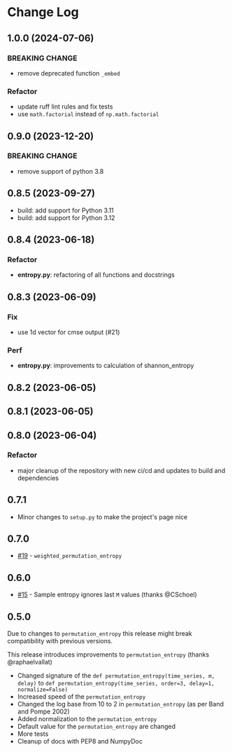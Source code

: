 # Change Log

## 1.0.0 (2024-07-06)

### BREAKING CHANGE

- remove deprecated function `_embed`

### Refactor

- update ruff lint rules and fix tests
- use `math.factorial` instead of `np.math.factorial`

## 0.9.0 (2023-12-20)

### BREAKING CHANGE

- remove support of python 3.8

## 0.8.5 (2023-09-27)

- build: add support for Python 3.11
- build: add support for Python 3.12

## 0.8.4 (2023-06-18)

### Refactor

- **entropy.py**: refactoring of all functions and docstrings

## 0.8.3 (2023-06-09)

### Fix

- use 1d vector for cmse output (#21)

### Perf

- **entropy.py**: improvements to calculation of shannon_entropy

## 0.8.2 (2023-06-05)

## 0.8.1 (2023-06-05)

## 0.8.0 (2023-06-04)

### Refactor

- major cleanup of the repository with new ci/cd and updates to build and dependencies

## 0.7.1

- Minor changes to `setup.py` to make the project's page nice

## 0.7.0

- [#19](https://github.com/nikdon/pyEntropy/pull/19) - `weighted_permutation_entropy`

## 0.6.0

- [#15](https://github.com/nikdon/pyEntropy/pull/15) - Sample entropy ignores last `M` values (thanks @CSchoel)

## 0.5.0

Due to changes to `permutation_entropy` this release might break compatibility with previous versions.

This release introduces improvements to `permutation_entropy` (thanks @raphaelvallat)

- Changed signature of the `def permutation_entropy(time_series, m, delay)` to `def permutation_entropy(time_series, order=3, delay=1, normalize=False)`
- Increased speed of the `permutation_entropy`
- Changed the log base from 10 to 2 in `permutation_entropy` (as per Band and Pompe 2002)
- Added normalization to the `permutation_entropy`
- Default value for the `permutation_entropy` are changed
- More tests
- Cleanup of docs with PEP8 and NumpyDoc
